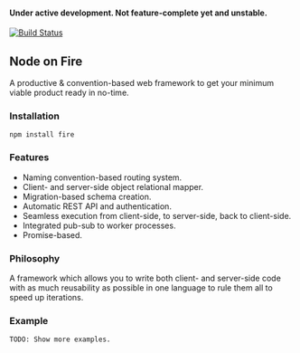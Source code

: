 #### Under active development. Not feature-complete yet and unstable.

[![Build Status](https://travis-ci.org/martijndeh/fire.svg?branch=master)](https://travis-ci.org/martijndeh/fire)
## Node on Fire
A productive & convention-based web framework to get your minimum viable product ready in no-time.

### Installation
```
npm install fire
```

### Features
- Naming convention-based routing system.
- Client- and server-side object relational mapper.
- Migration-based schema creation.
- Automatic REST API and authentication.
- Seamless execution from client-side, to server-side, back to client-side.
- Integrated pub-sub to worker processes.
- Promise-based.

### Philosophy

A framework which allows you to write both client- and server-side code with as much reusability as possible in one language to rule them all to speed up iterations.

### Example

```
TODO: Show more examples.
```

